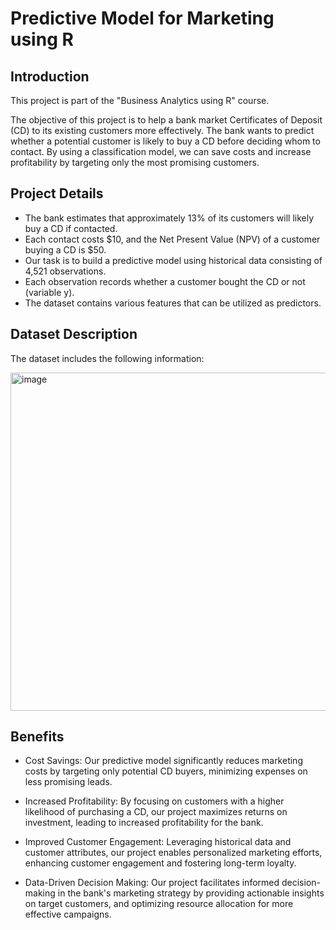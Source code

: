 # Predictive Model for Marketing using R

## Introduction
This project is part of the "Business Analytics using R" course.

The objective of this project is to help a bank market Certificates of Deposit (CD) to its existing customers more effectively. The bank wants to predict whether a potential customer is likely to buy a CD before deciding whom to contact. By using a classification model, we can save costs and increase profitability by targeting only the most promising customers.

## Project Details
- The bank estimates that approximately 13% of its customers will likely buy a CD if contacted.
- Each contact costs $10, and the Net Present Value (NPV) of a customer buying a CD is $50.
- Our task is to build a predictive model using historical data consisting of 4,521 observations.
- Each observation records whether a customer bought the CD or not (variable y).
- The dataset contains various features that can be utilized as predictors.

## Dataset Description
The dataset includes the following information:

<img width="541" alt="image" src="https://github.com/sanjanakale73/Predictive-Model-for-Marketing-using-R/assets/139512443/1b569e2a-5dc2-486a-b402-fa658ca41733">

## Benefits
- Cost Savings: Our predictive model significantly reduces marketing costs by targeting only potential CD buyers, minimizing expenses on less promising leads.

- Increased Profitability: By focusing on customers with a higher likelihood of purchasing a CD, our project maximizes returns on investment, leading to increased profitability for the bank.

- Improved Customer Engagement: Leveraging historical data and customer attributes, our project enables personalized marketing efforts, enhancing customer engagement and fostering long-term loyalty.

- Data-Driven Decision Making: Our project facilitates informed decision-making in the bank's marketing strategy by providing actionable insights on target customers, and optimizing resource allocation for more effective campaigns.
